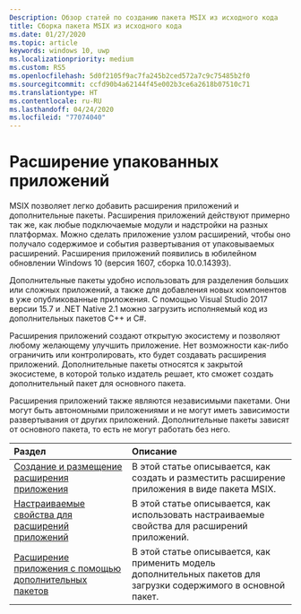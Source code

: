 ```yaml
---
Description: Обзор статей по созданию пакета MSIX из исходного кода
title: Сборка пакета MSIX из исходного кода
ms.date: 01/27/2020
ms.topic: article
keywords: windows 10, uwp
ms.localizationpriority: medium
ms.custom: RS5
ms.openlocfilehash: 5d0f2105f9ac7fa245b2ced572a7c9c75485b2f0
ms.sourcegitcommit: ccfd90b4a62144f45e002b3ce6a2618b07510c71
ms.translationtype: HT
ms.contentlocale: ru-RU
ms.lasthandoff: 04/24/2020
ms.locfileid: "77074040"
---
```

# <a name="extend-your-packaged-applications"></a>Расширение упакованных приложений

MSIX позволяет легко добавить расширения приложений и дополнительные пакеты. Расширения приложений действуют примерно так же, как любые подключаемые модули и надстройки на разных платформах. Можно сделать приложение узлом расширений, чтобы оно получало содержимое и события развертывания от упаковываемых расширений. Расширения приложений появились в юбилейном обновлении Windows 10 (версия 1607, сборка 10.0.14393).

Дополнительные пакеты удобно использовать для разделения больших или сложных приложений, а также для добавления новых компонентов в уже опубликованные приложения. С помощью Visual Studio 2017 версии 15.7 и .NET Native 2.1 можно загрузить исполняемый код из дополнительных пакетов C++ и C#.

Расширения приложений создают открытую экосистему и позволяют любому желающему улучшить приложение. Нет возможности как-либо ограничить или контролировать, кто будет создавать расширения приложений. Дополнительные пакеты относятся к закрытой экосистеме, в которой только издатель решает, кто сможет создать дополнительный пакет для основного пакета.

Расширения приложений также являются независимыми пакетами. Они могут быть автономными приложениями и не могут иметь зависимости развертывания от других приложений.  Дополнительные пакеты зависят от основного пакета, то есть не могут работать без него.

|Раздел| Описание |
|:---|:---|
|[Создание и размещение расширения приложения](https://docs.microsoft.com/windows/uwp/launch-resume/how-to-create-an-extension?context=/windows/msix/render)|В этой статье описывается, как создать и разместить расширение приложения в виде пакета MSIX. |
[Настраиваемые свойства для расширений приложений](custom-props-app-extensions.md)|В этой статье описывается, как использовать настраиваемые свойства для расширений приложений. |
|[Расширение приложения с помощью дополнительных пакетов](../package/optional-packages-with-executable-code.md)| В этой статье описывается, как применить модель дополнительных пакетов для загрузки содержимого в основной пакет. |


